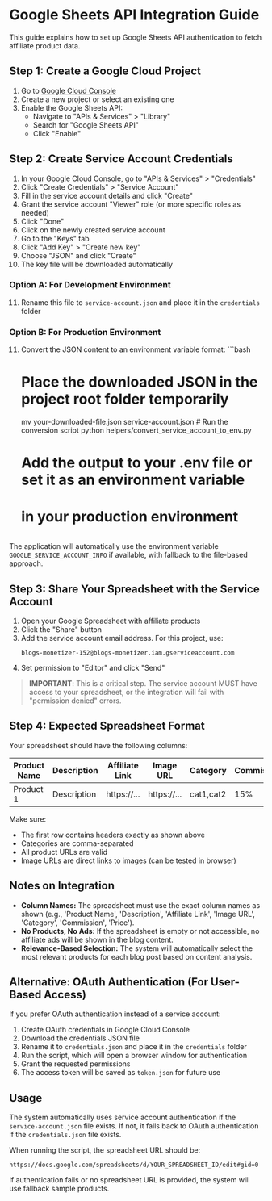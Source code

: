 # Google Sheets API Integration Guide

This guide explains how to set up Google Sheets API authentication to fetch affiliate product data.

## Step 1: Create a Google Cloud Project

1. Go to [Google Cloud Console](https://console.cloud.google.com/)
2. Create a new project or select an existing one
3. Enable the Google Sheets API:
   - Navigate to "APIs & Services" > "Library"
   - Search for "Google Sheets API"
   - Click "Enable"

## Step 2: Create Service Account Credentials

1. In your Google Cloud Console, go to "APIs & Services" > "Credentials"
2. Click "Create Credentials" > "Service Account"
3. Fill in the service account details and click "Create"
4. Grant the service account "Viewer" role (or more specific roles as needed)
5. Click "Done"
6. Click on the newly created service account
7. Go to the "Keys" tab
8. Click "Add Key" > "Create new key"
9. Choose "JSON" and click "Create"
10. The key file will be downloaded automatically

### Option A: For Development Environment

11. Rename this file to `service-account.json` and place it in the `credentials` folder

### Option B: For Production Environment

11. Convert the JSON content to an environment variable format: ```bash

    # Place the downloaded JSON in the project root folder temporarily

    mv your-downloaded-file.json service-account.json # Run the conversion script
    python helpers/convert_service_account_to_env.py

    # Add the output to your .env file or set it as an environment variable

    # in your production environment

    ```

    ```

The application will automatically use the environment variable `GOOGLE_SERVICE_ACCOUNT_INFO` if available, with fallback to the file-based approach.

## Step 3: Share Your Spreadsheet with the Service Account

1. Open your Google Spreadsheet with affiliate products
2. Click the "Share" button
3. Add the service account email address. For this project, use:
   ```
   blogs-monetizer-152@blogs-monetizer.iam.gserviceaccount.com
   ```
4. Set permission to "Editor" and click "Send"

> **IMPORTANT**: This is a critical step. The service account MUST have access to your spreadsheet, or the integration will fail with "permission denied" errors.

## Step 4: Expected Spreadsheet Format

Your spreadsheet should have the following columns:

| Product Name | Description | Affiliate Link | Image URL   | Category  | Commission | Price  |
| ------------ | ----------- | -------------- | ----------- | --------- | ---------- | ------ |
| Product 1    | Description | https://...    | https://... | cat1,cat2 | 15%        | $99.99 |

Make sure:

- The first row contains headers exactly as shown above
- Categories are comma-separated
- All product URLs are valid
- Image URLs are direct links to images (can be tested in browser)

## Notes on Integration

- **Column Names:** The spreadsheet must use the exact column names as shown (e.g., 'Product Name', 'Description', 'Affiliate Link', 'Image URL', 'Category', 'Commission', 'Price').
- **No Products, No Ads:** If the spreadsheet is empty or not accessible, no affiliate ads will be shown in the blog content.
- **Relevance-Based Selection:** The system will automatically select the most relevant products for each blog post based on content analysis.

## Alternative: OAuth Authentication (For User-Based Access)

If you prefer OAuth authentication instead of a service account:

1. Create OAuth credentials in Google Cloud Console
2. Download the credentials JSON file
3. Rename it to `credentials.json` and place it in the `credentials` folder
4. Run the script, which will open a browser window for authentication
5. Grant the requested permissions
6. The access token will be saved as `token.json` for future use

## Usage

The system automatically uses service account authentication if the `service-account.json` file exists.
If not, it falls back to OAuth authentication if the `credentials.json` file exists.

When running the script, the spreadsheet URL should be:

```
https://docs.google.com/spreadsheets/d/YOUR_SPREADSHEET_ID/edit#gid=0
```

If authentication fails or no spreadsheet URL is provided, the system will use fallback sample products.
